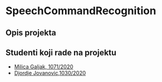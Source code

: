 # SpeechCommandRecognition

## Opis projekta

## Studenti koji rade na projektu
- [Milica Galjak, 1071/2020](https://github.com/milosmikovic)
- [Djordje Jovanovic,1030/2020](https://github.com/milosmikovic)
